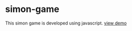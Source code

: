 # simon-game
This simon game is developed using javascript.
[view demo](https://sindhuinti.github.io/simon-game/)
